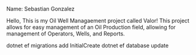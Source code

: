 Name: Sebastian Gonzalez

Hello, This is my Oil Well Managaement project called Valor! 
This project allows for easy management of an Oil Production field, allowing for management
of Operators, Wells, and Reports. 


dotnet ef migrations add InitialCreate 
dotnet ef database update
